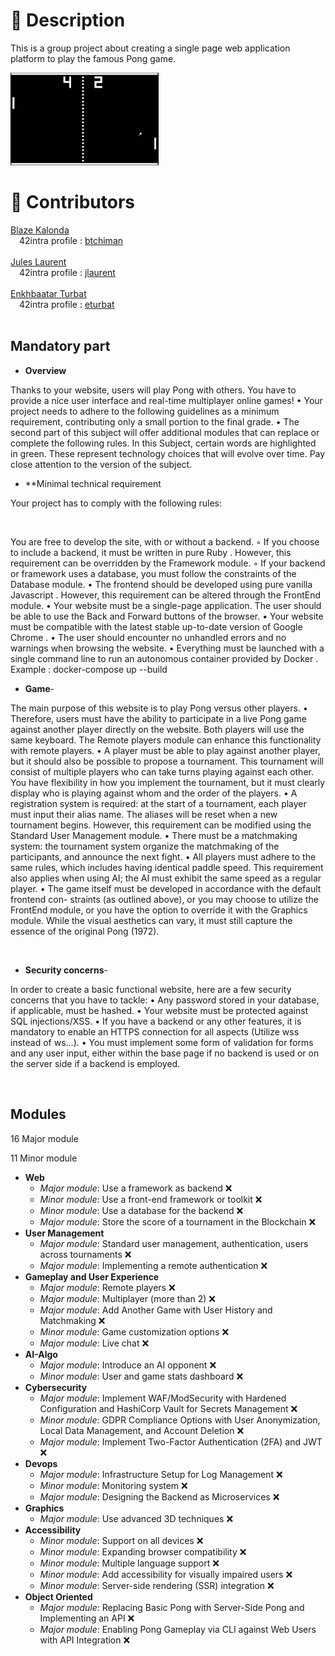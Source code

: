 
# 🚀 Description

This is a group project about creating a single page web application platform to play the famous Pong game.

<img src="src/assets/images/pong.png">
<br/>

# 🧠 Contributors

[Blaze Kalonda](https://github.com/blaisek)<br/>
&emsp;42intra profile : [btchiman](https://profile.intra.42.fr/users/btchiman) <br/>
<br/>
[Jules Laurent](https://github.com/porgito)<br/>
&emsp;42intra profile : [jlaurent](https://profile.intra.42.fr/users/jlaurent) <br/>
<br/>
[Enkhbaatar Turbat](https://github.com/eturbat4312)<br/>
&emsp;42intra profile : [eturbat](https://profile.intra.42.fr/users/eturbat)<br/>
<br/>

## Mandatory part

- **Overview**

Thanks to your website, users will play Pong with others. You have to provide a nice user interface and real-time multiplayer online games!
• Your project needs to adhere to the following guidelines as a minimum requirement, contributing only a small portion to the final grade.
• The second part of this subject will offer additional modules that can replace or complete the following rules.
In this Subject, certain words are highlighted in green. These represent technology choices that will evolve over time. Pay close attention to the version of the subject.
<br/>

- **Minimal technical requirement

Your project has to comply with the following rules:

<br/>

You are free to develop the site, with or without a backend.
◦ If you choose to include a backend, it must be written in pure Ruby . However,
this requirement can be overridden by the Framework module.
◦ If your backend or framework uses a database, you must follow the constraints
of the Database module.
• The frontend should be developed using pure vanilla Javascript . However, this
requirement can be altered through the FrontEnd module.
• Your website must be a single-page application. The user should be able to use the
Back and Forward buttons of the browser.
• Your website must be compatible with the latest stable up-to-date version of
Google Chrome .
• The user should encounter no unhandled errors and no warnings when browsing the
website.
• Everything must be launched with a single command line to run an autonomous
container provided by Docker . Example : docker-compose up --build
<br/>

- **Game**-

The main purpose of this website is to play Pong versus other players.
• Therefore, users must have the ability to participate in a live Pong game against another player directly on the website. Both players will use the same keyboard. The Remote players module can enhance this functionality with remote players.
• A player must be able to play against another player, but it should also be possible to propose a tournament. This tournament will consist of multiple players who can take turns playing against each other. You have flexibility in how you implement the tournament, but it must clearly display who is playing against whom and the order of the players.
• A registration system is required: at the start of a tournament, each player must input their alias name. The aliases will be reset when a new tournament begins. However, this requirement can be modified using the Standard User Management module.
• There must be a matchmaking system: the tournament system organize the matchmaking of the participants, and announce the next fight.
• All players must adhere to the same rules, which includes having identical paddle speed. This requirement also applies when using AI; the AI must exhibit the same speed as a regular player.
• The game itself must be developed in accordance with the default frontend con- straints (as outlined above), or you may choose to utilize the FrontEnd module, or you have the option to override it with the Graphics module. While the visual aesthetics can vary, it must still capture the essence of the original Pong (1972).

<br/>

- **Security concerns**-

In order to create a basic functional website, here are a few security concerns that you have to tackle:
• Any password stored in your database, if applicable, must be hashed.
• Your website must be protected against SQL injections/XSS.
• If you have a backend or any other features, it is mandatory to enable an HTTPS connection for all aspects (Utilize wss instead of ws...).
• You must implement some form of validation for forms and any user input, either within the base page if no backend is used or on the server side if a backend is employed.

<br/>

## Modules

16 Major module

11 Minor module

- **Web**
    - *Major module*: Use a framework as backend :x:
    - *Minor module*: Use a front-end framework or toolkit :x:
    - *Minor module*: Use a database for the backend :x:
    - *Major module*: Store the score of a tournament in the Blockchain :x:
- **User Management**
    - *Major module*: Standard user management, authentication, users across tournaments :x:
    - *Major module*: Implementing a remote authentication :x:
- **Gameplay and User Experience**
    - *Major module*: Remote players :x:
    - *Major module*: Multiplayer (more than 2) :x:
    - *Major module*: Add Another Game with User History and Matchmaking :x:
    - *Minor module*: Game customization options :x:
    - *Major module*: Live chat :x:
- **AI-Algo**
    - *Major module*: Introduce an AI opponent :x:
    - *Minor module*: User and game stats dashboard :x:
- **Cybersecurity**
    - *Major module*: Implement WAF/ModSecurity with Hardened Configuration and HashiCorp Vault for Secrets Management :x:
    - *Minor module*: GDPR Compliance Options with User Anonymization, Local Data Management, and Account Deletion :x:
    - *Major module*: Implement Two-Factor Authentication (2FA) and JWT :x:
- **Devops**
    - *Major module*: Infrastructure Setup for Log Management :x:
    - *Minor module*: Monitoring system :x:
    - *Major module*: Designing the Backend as Microservices :x:
- **Graphics**
    - *Major module*: Use advanced 3D techniques :x:
- **Accessibility**
    - *Minor module*: Support on all devices :x:
    - *Minor module*: Expanding browser compatibility :x:
    - *Minor module*: Multiple language support :x:
    - *Minor module*: Add accessibility for visually impaired users :x:
    - *Minor module*: Server-side rendering (SSR) integration :x:
- **Object Oriented**
    - *Major module*: Replacing Basic Pong with Server-Side Pong and Implementing an API :x:
    - *Major module*: Enabling Pong Gameplay via CLI against Web Users with API Integration :x: